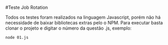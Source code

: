 #Teste Job Rotation

Todos os testes foram realizados na linguagem Javascript, porém não há necessidade de baixar bibliotecas extras pelo o NPM. Para executar basta clonar o projeto e digitar o número da questão .js, exemplo:

```shell
node 01.js
```